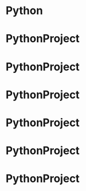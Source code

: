 # Python
# PythonProject
# PythonProject
# PythonProject
# PythonProject
# PythonProject
# PythonProject
